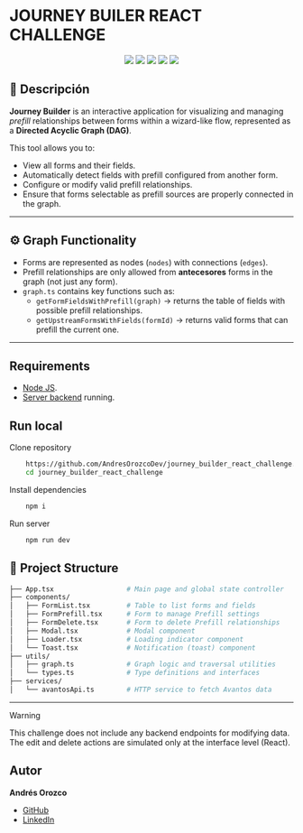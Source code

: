 # JOURNEY BUILER REACT CHALLENGE

<p align="center">
    <img src="https://img.shields.io/badge/React-19.1.0-20232a?logo=react&logoColor=%2361DAFB" />
    <img src="https://img.shields.io/badge/Node.js-20.11.1-6DA55F?logo=node.js&logoColor=white" />
    <img src="https://img.shields.io/badge/Vite-7.0.0-646CFF?logo=vite&logoColor=white" />
    <img src="https://img.shields.io/badge/Tailwind_CSS-4.1.11-38B2AC?logo=tailwind-css&logoColor=white" />
    <img src="https://img.shields.io/badge/TypeScript-5.8.3-007ACC?logo=typescript&logoColor=white" />
</p>

## 🧠 Descripción

**Journey Builder** is an interactive application for visualizing and managing *prefill* relationships between forms within a wizard-like flow, represented as a **Directed Acyclic Graph (DAG)**.

This tool allows you to:

- View all forms and their fields.
- Automatically detect fields with prefill configured from another form.
- Configure or modify valid prefill relationships.
- Ensure that forms selectable as prefill sources are properly connected in the graph.

---

## ⚙️ Graph Functionality

- Forms are represented as nodes (`nodes`) with connections (`edges`).
- Prefill relationships are only allowed from **antecesores** forms in the graph (not just any form).
- `graph.ts` contains key functions such as:
  - `getFormFieldsWithPrefill(graph)` → returns the table of fields with possible prefill relationships.
  - `getUpstreamFormsWithFields(formId)` → returns valid forms that can prefill the current one.

---

## Requirements

- [Node JS](https://nodejs.org/es).
- [Server backend]() running.

## Run local

Clone repository
```bash
    https://github.com/AndresOrozcoDev/journey_builder_react_challenge.git
    cd journey_builder_react_challenge
```

Install dependencies
```bash
    npm i
```

Run server
```bash
    npm run dev
```

## 📁 Project Structure

```bash
├── App.tsx                  # Main page and global state controller
├── components/
│   ├── FormList.tsx         # Table to list forms and fields
│   ├── FormPrefill.tsx      # Form to manage Prefill settings
│   ├── FormDelete.tsx       # Form to delete Prefill relationships
│   ├── Modal.tsx            # Modal component
│   ├── Loader.tsx           # Loading indicator component
│   └── Toast.tsx            # Notification (toast) component
├── utils/
│   ├── graph.ts             # Graph logic and traversal utilities
│   └── types.ts             # Type definitions and interfaces
├── services/
│   └── avantosApi.ts        # HTTP service to fetch Avantos data
```

---

> [!WARNING]
> This challenge does not include any backend endpoints for modifying data. The edit and delete actions are simulated only at the interface level (React).

## Autor

**Andrés Orozco**

- [GitHub](https://github.com/AndresOrozcoDev)
- [LinkedIn](https://www.linkedin.com/in/andresorozcodev/)